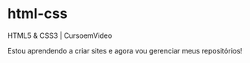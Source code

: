 # html-css
 HTML5 & CSS3   | CursoemVideo

 Estou aprendendo a criar sites e agora vou gerenciar meus repositórios!
 
